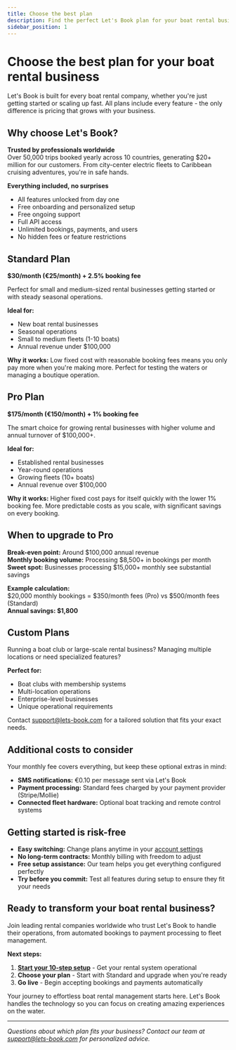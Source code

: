 ```yaml
---
title: Choose the best plan
description: Find the perfect Let's Book plan for your boat rental business - from small operations to large-scale fleets
sidebar_position: 1
---
```


# Choose the best plan for your boat rental business

Let's Book is built for every boat rental company, whether you're just getting started or scaling up fast. All plans include every feature - the only difference is pricing that grows with your business.

## Why choose Let's Book?

**Trusted by professionals worldwide**  
Over 50,000 trips booked yearly across 10 countries, generating $20+ million for our customers. From city-center electric fleets to Caribbean cruising adventures, you're in safe hands.

**Everything included, no surprises**
- All features unlocked from day one
- Free onboarding and personalized setup
- Free ongoing support
- Full API access
- Unlimited bookings, payments, and users
- No hidden fees or feature restrictions

## Standard Plan

**$30/month (€25/month) + 2.5% booking fee**

Perfect for small and medium-sized rental businesses getting started or with steady seasonal operations.

**Ideal for:**
- New boat rental businesses
- Seasonal operations
- Small to medium fleets (1-10 boats)
- Annual revenue under $100,000

**Why it works:** Low fixed cost with reasonable booking fees means you only pay more when you're making more. Perfect for testing the waters or managing a boutique operation.

## Pro Plan  

**$175/month (€150/month) + 1% booking fee**

The smart choice for growing rental businesses with higher volume and annual turnover of $100,000+.

**Ideal for:**
- Established rental businesses
- Year-round operations
- Growing fleets (10+ boats)
- Annual revenue over $100,000

**Why it works:** Higher fixed cost pays for itself quickly with the lower 1% booking fee. More predictable costs as you scale, with significant savings on every booking.

## When to upgrade to Pro

**Break-even point:** Around $100,000 annual revenue  
**Monthly booking volume:** Processing $8,500+ in bookings per month  
**Sweet spot:** Businesses processing $15,000+ monthly see substantial savings

**Example calculation:**  
$20,000 monthly bookings = $350/month fees (Pro) vs $500/month fees (Standard)  
**Annual savings: $1,800**

## Custom Plans

Running a boat club or large-scale rental business? Managing multiple locations or need specialized features?

**Perfect for:**
- Boat clubs with membership systems
- Multi-location operations  
- Enterprise-level businesses
- Unique operational requirements

Contact [support@lets-book.com](mailto:support@lets-book.com) for a tailored solution that fits your exact needs.

## Additional costs to consider

Your monthly fee covers everything, but keep these optional extras in mind:

- **SMS notifications:** €0.10 per message sent via Let's Book
- **Payment processing:** Standard fees charged by your payment provider (Stripe/Mollie)
- **Connected fleet hardware:** Optional boat tracking and remote control systems

## Getting started is risk-free

- **Easy switching:** Change plans anytime in your [account settings](https://dashboard.letsbook.app/account/plan)
- **No long-term contracts:** Monthly billing with freedom to adjust
- **Free setup assistance:** Our team helps you get everything configured perfectly
- **Try before you commit:** Test all features during setup to ensure they fit your needs

## Ready to transform your boat rental business?

Join leading rental companies worldwide who trust Let's Book to handle their operations, from automated bookings to payment processing to fleet management.

**Next steps:**
1. **[Start your 10-step setup](./10-step-setup-guide.md)** - Get your rental system operational
2. **Choose your plan** - Start with Standard and upgrade when you're ready
3. **Go live** - Begin accepting bookings and payments automatically

Your journey to effortless boat rental management starts here. Let's Book handles the technology so you can focus on creating amazing experiences on the water.

---

*Questions about which plan fits your business? Contact our team at [support@lets-book.com](mailto:support@lets-book.com) for personalized advice.*
